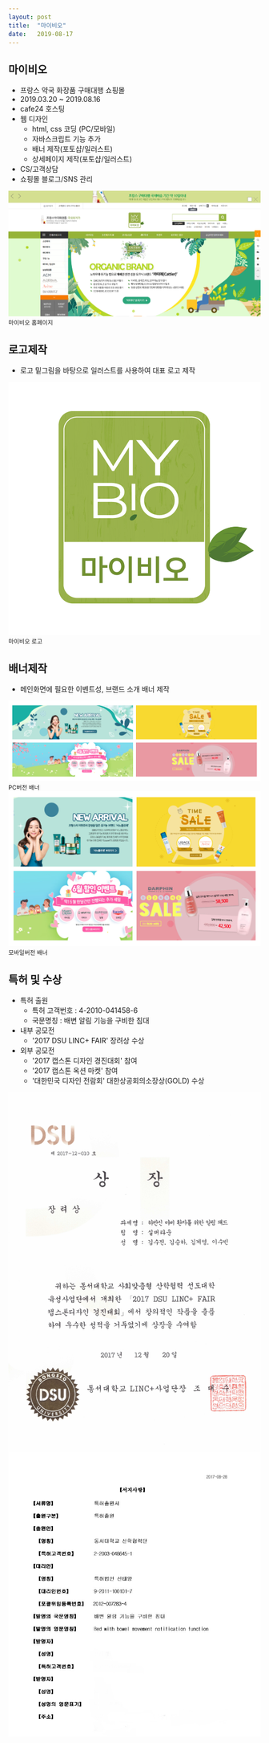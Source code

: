 ```yaml
---
layout: post
title:  "마이비오"
date:   2019-08-17
---
```


## 마이비오
* 프랑스 약국 화장품 구매대행 쇼핑몰
* 2019.03.20 ~ 2019.08.16
* cafe24 호스팅
* 웹 디자인
  * html, css 코딩 (PC/모바일)
  * 자바스크립트 기능 추가
  * 배너 제작(포토샵/일러스트)
  * 상세페이지 제작(포토샵/일러스트)
* CS/고객상담
* 쇼핑몰 블로그/SNS 관리

<img src="/assets/img/mybio/mybio.png">
<small>마이비오 홈페이지</small>

## 로고제작
* 로고 밑그림을 바탕으로 일러스트를 사용하여 대표 로고 제작
<img class="logo" src="/assets/img/mybio/logo.png">
<small>마이비오 로고</small>

## 배너제작
* 메인화면에 필요한 이벤트성, 브랜드 소개 배너 제작
<img src="/assets/img/mybio/pcv.png">
<small>PC버전 배너</small>
<img src="/assets/img/mybio/mbv.png">
<small>모바일버전 배너</small>

## 특허 및 수상
* 특허 출원
  * 특허 고객번호 : 4-2010-041458-6
  * 국문명칭 : 배변 알림 기능을 구비한 침대
* 내부 공모전
  * '2017 DSU LINC+ FAIR' 장려상 수상
* 외부 공모전
  * '2017 캡스톤 디자인 경진대회' 참여
  * '2017 캡스톤 옥션 마켓' 참여
  * '대한민국 디자인 전람회' 대한상공회의소장상(GOLD) 수상


<img class="price" src="/assets/img/price.jpg">
<img class="price" src="/assets/img/right.jpg">
